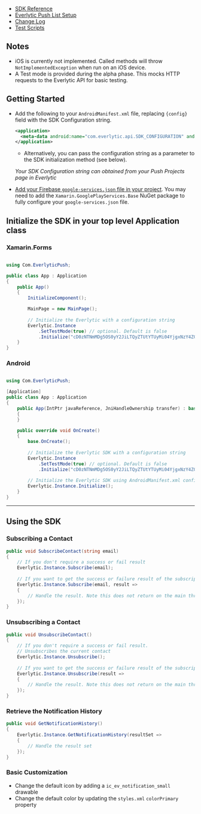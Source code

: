 - [SDK Reference](./quick_reference.html)
- [Everlytic Push List Setup](../list_setup.html)
- [Change Log](./changelog.html)
- [Test Scripts](./test_script.html)

## Notes

- iOS is currently not implemented. Called methods will throw `NotImplementedException` when run on an iOS device.
- A Test mode is provided during the alpha phase. This mocks HTTP requests to the Everlytic API for basic testing.

## Getting Started

- Add the following to your `AndroidManifest.xml` file, replacing `{config}` field with the SDK Configuration string.
    ```xml
    <application>
      <meta-data android:name="com.everlytic.api.SDK_CONFIGURATION" android:value="{config}"></meta-data>
    </application>
    ```

    - Alternatively, you can pass the configuration string as a parameter to the SDK initialization method (see below).

    _Your SDK Configuration string can obtained from your Push Projects page in Everlytic_
- [Add your Firebase `google-services.json` file in your project](https://firebase.google.com/docs/android/setup?authuser=0#add-config-file). You may need to add the `Xamarin.GooglePlayServices.Base` NuGet package to fully configure your `google-services.json` file.

## Initialize the SDK in your top level Application class

### Xamarin.Forms

```c#

using Com.EverlyticPush;

public class App : Application
{
    public App()
    {
        InitializeComponent();

        MainPage = new MainPage();
        
        // Initialize the Everlytic with a configuration string
        Everlytic.Instance
            .SetTestMode(true) // optional. Default is false
            .Initialize("cD0zNTNmMDg5OS0yY2JiLTQyZTUtYTUyMi04YjgxNzY4ZGQ4NGE7aT1odHRwOi8vbXkudXJsLmNvbQ==");
    }
}

```

### Android

```c#

using Com.EverlyticPush;

[Application]
public class App : Application
{
    public App(IntPtr javaReference, JniHandleOwnership transfer) : base(javaReference, transfer)
    {
    }

    public override void OnCreate()
    {
        base.OnCreate();
            
        // Initialize the Everlytic SDK with a configuration string
        Everlytic.Instance
            .SetTestMode(true) // optional. Default is false
            .Initialize("cD0zNTNmMDg5OS0yY2JiLTQyZTUtYTUyMi04YjgxNzY4ZGQ4NGE7aT1odHRwOi8vbXkudXJsLmNvbQ==");
            
        // Initialize the Everlytic SDK using AndroidManifest.xml configuration string
        Everlytic.Instance.Initialize();
    }
}
```
***
## Using the SDK
### Subscribing a Contact

```c#
public void SubscribeContact(string email) 
{
    // If you don't require a success or fail result
    Everlytic.Instance.Subscribe(email);
    
    // If you want to get the success or failure result of the subscription call
    Everlytic.Instance.Subscribe(email, result => 
    {
        // Handle the result. Note this does not return on the main thread
    });
}
```

### Unsubscribing a Contact

```c#
public void UnsubscribeContact() 
{
    // If you don't require a success or fail result. 
    // Unsubscribes the current contact
    Everlytic.Instance.Unsubscribe();
    
    // If you want to get the success or failure result of the subscription call
    Everlytic.Instance.Unsubscribe(result => 
    {
        // Handle the result. Note this does not return on the main thread
    });
}
```

### Retrieve the Notification History

```c#
public void GetNotificationHistory() 
{   
    Everlytic.Instance.GetNotificationHistory(resultSet => 
    {
        // Handle the result set
    });
}
```

### Basic Customization

- Change the default icon by adding a `ic_ev_notification_small` drawable
- Change the default color by updating the `styles.xml` `colorPrimary` property 